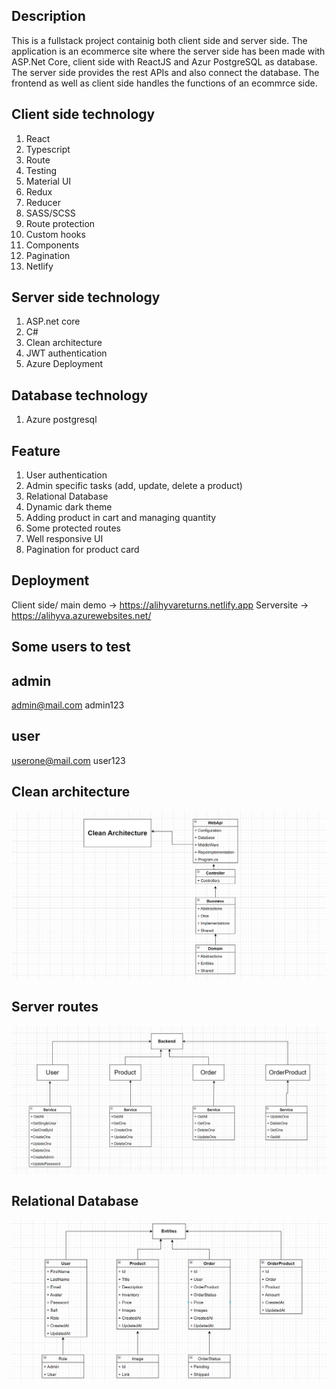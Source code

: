 ## Description

This is a fullstack project containig both client side and server side. The application is an ecommerce site 
where the server side has been made with ASP.Net Core, client side with ReactJS and  Azur PostgreSQL as database.
The server side provides the rest APIs and also connect the database. The frontend as well as client side handles 
the functions of an ecommrce side. 

## Client side technology
1. React
2. Typescript
3. Route
4. Testing
5. Material UI
5. Redux
6. Reducer
7. SASS/SCSS
8. Route protection
9. Custom hooks
10. Components
11. Pagination
12. Netlify

## Server side technology
1. ASP.net core
2. C#
3. Clean architecture
4. JWT authentication
5. Azure Deployment

## Database technology
1. Azure postgresql

## Feature
1. User authentication
2. Admin specific tasks (add, update, delete a product)
3. Relational Database
4. Dynamic dark theme
5. Adding product in cart and managing quantity
6. Some protected routes
7. Well responsive UI
8. Pagination for product card

## Deployment

Client side/ main demo -> https://alihyvareturns.netlify.app
Serversite -> https://alihyva.azurewebsites.net/

## Some users to test
## admin
admin@mail.com
admin123
## user
userone@mail.com
user123

## Clean architecture

![Screenshot](architecture.png)

## Server routes

![Screenshot](routes.png)

## Relational Database

![Screenshot](Database.png)

